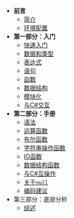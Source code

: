 <!-- docs/_sidebar.md -->

* **前言**
  * [简介](/)
  * [环境配置](zh_cn/1/env)
* **第一部分：入门**
  * [快速入门](zh_cn/1/01-quick-start)
  * [数据和类型](zh_cn/1/02-data-type)
  * [表达式](zh_cn/1/03-expression)
  * [语句](zh_cn/1/04-statement)
  * [函数](zh_cn/1/05-function)
  * [数据结构](zh_cn/1/06-container)
  * [模块化](zh_cn/1/07-module)
  * [与C#交互](zh_cn/1/08-work-with-csharp)
* **第二部分：手册**
  * [语法](zh_cn/2/syntax)
  * [运算函数](zh_cn/2/func-Num)
  * [布尔函数](zh_cn/2/func-Bool)
  * [字符串操作函数](zh_cn/2/func-string)
  * [IO函数](zh_cn/2/func-IO)
  * [数据结构函数](zh_cn/2/func-Container)
  * [与C#互操作](zh_cn/2/with-csharp)
  * [关于`null`](zh_cn/2/about-null)
  * [编码建议](zh_cn/2/advice)
* 第三部分：底层分析
  * [综述](zh_cn/3/kula-engine)